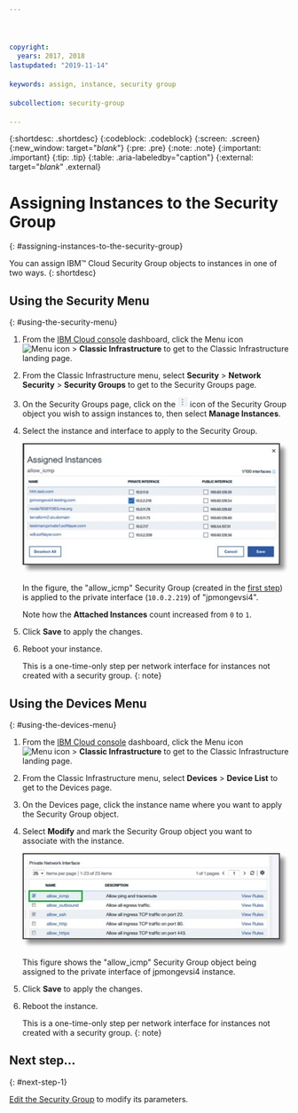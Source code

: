 ```yaml
---



copyright:
  years: 2017, 2018
lastupdated: "2019-11-14"

keywords: assign, instance, security group

subcollection: security-group

---
```


{:shortdesc: .shortdesc}
{:codeblock: .codeblock}
{:screen: .screen}
{:new_window: target="_blank_"}
{:pre: .pre}
{:note: .note}
{:important: .important}
{:tip: .tip}
{:table: .aria-labeledby="caption"}
{:external: target="_blank_" .external}

# Assigning Instances to the Security Group
{: #assigning-instances-to-the-security-group}

You can assign IBM™ Cloud Security Group objects to instances in one of two ways.
{: shortdesc}

## Using the Security Menu
{: #using-the-security-menu}

1. From the [IBM Cloud console](https://cloud.ibm.com/) dashboard, click the Menu icon ![Menu icon](../../icons/icon_hamburger.svg) > **Classic Infrastructure** to get to the Classic Infrastructure landing page.
2. From the Classic Infrastructure menu, select **Security** >  **Network Security** > **Security Groups** to get to the Security Groups page.
3. On the Security Groups page, click on the ![More icon](./images/more_icon.jpg) icon of the Security Group object you wish to assign instances to, then select **Manage Instances**.
4. Select the instance and interface to apply to the Security Group.

	![Security Menu Instance](./images/security_assign.jpg)

	In the figure, the "allow_icmp" Security Group (created in the [first step](/docs/infrastructure/security-groups?topic=security-groups-creating-a-security-group)) is applied to the private interface (`10.0.2.219`) of "jpmongevsi4".

	Note how the **Attached Instances** count increased from `0` to `1`.

5. Click **Save** to apply the changes.

6. Reboot your instance.

	This is a one-time-only step per network interface for instances not created with a security group.
  {: note}

## Using the Devices Menu
{: #using-the-devices-menu}

1. From the [IBM Cloud console](https://cloud.ibm.com/) dashboard, click the Menu icon ![Menu icon](../../icons/icon_hamburger.svg) > **Classic Infrastructure** to get to the Classic Infrastructure landing page.
2. From the Classic Infrastructure menu, select **Devices** >  **Device List** to get to the Devices page.
3. On the Devices page, click the instance name where you want to apply the Security Group object.
4. Select **Modify** and mark the Security Group object you want to associate with the instance.

	![Device Menu Instance](./images/device_assign.jpg)

	This figure shows the "allow_icmp" Security Group object being assigned to the private interface of jpmongevsi4 instance.
5. Click **Save** to apply the changes.

6. Reboot the instance.

	This is a one-time-only step per network interface for instances not created with a security group.
  {: note}

## Next step...
{: #next-step-1}

[Edit the Security Group](/docs/infrastructure/security-groups?topic=security-groups-editing-a-security-group) to modify its parameters.  
